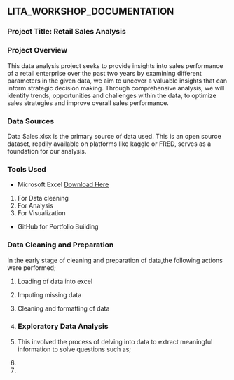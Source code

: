## LITA_WORKSHOP_DOCUMENTATION

### Project Title: Retail Sales Analysis 

### Project Overview
This data analysis project seeks to provide insights into sales performance of a retail enterprise over the past two years by examining different parameters in the given data, we aim to uncover a valuable insights that can inform strategic decision making. Through comprehensive analysis, we will identify trends, opportunities and challenges within the data, to optimize sales strategies and improve overall sales performance.

### Data Sources
Data Sales.xlsx is the primary source of data used. This is an open source dataset, readily available on platforms like kaggle or FRED, serves as a foundation for our analysis.

### Tools Used
- Microsoft Excel [Download Here](https://Microsoft.com)
1. For Data cleaning
2. For Analysis
3. For Visualization
- GitHub for Portfolio Building

### Data Cleaning and Preparation
In the early stage of cleaning and preparation of data,the following actions were performed;
1. Loading of data into excel
2. Imputing missing data
3. Cleaning and formatting of data

4. ### Exploratory Data Analysis
5. This involved the process of delving into data to extract meaningful information to solve questions such as;
6. 
7. 
